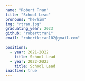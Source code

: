 ```yaml
---
name: "Robert Tran"
title: "School Lead"
pronouns: "he/him"
img: "rtran.jpg"
graduating_year: 2023
github: "roberttran1"
email: "robertktran102@gmail.com"

positions:
  - year: 2021-2022
    title: School Lead
  - year: 2022-2023
    title: School Lead
inactive: true
---
```

